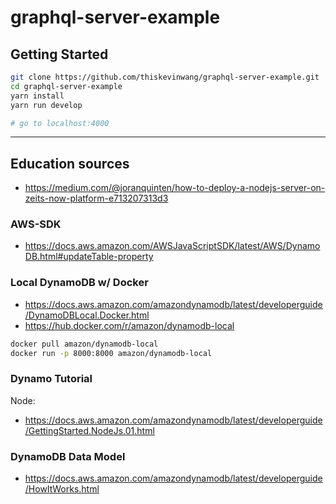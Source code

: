 # graphql-server-example

## Getting Started

```bash
git clone https://github.com/thiskevinwang/graphql-server-example.git
cd graphql-server-example
yarn install
yarn run develop

# go to localhost:4000
```

---

## Education sources

- https://medium.com/@joranquinten/how-to-deploy-a-nodejs-server-on-zeits-now-platform-e713207313d3

### AWS-SDK

- https://docs.aws.amazon.com/AWSJavaScriptSDK/latest/AWS/DynamoDB.html#updateTable-property

### Local DynamoDB w/ Docker

- https://docs.aws.amazon.com/amazondynamodb/latest/developerguide/DynamoDBLocal.Docker.html
- https://hub.docker.com/r/amazon/dynamodb-local

```bash
docker pull amazon/dynamodb-local
docker run -p 8000:8000 amazon/dynamodb-local
```

### Dynamo Tutorial

Node:

- https://docs.aws.amazon.com/amazondynamodb/latest/developerguide/GettingStarted.NodeJs.01.html

### DynamoDB Data Model

- https://docs.aws.amazon.com/amazondynamodb/latest/developerguide/HowItWorks.html
